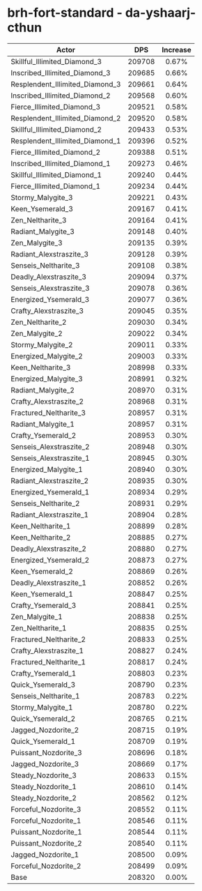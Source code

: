 # brh-fort-standard - da-yshaarj-cthun
| Actor | DPS | Increase |
|---|:---:|:---:|
|Skillful_Illimited_Diamond_3|209708|0.67%|
|Inscribed_Illimited_Diamond_3|209685|0.66%|
|Resplendent_Illimited_Diamond_3|209661|0.64%|
|Inscribed_Illimited_Diamond_2|209568|0.60%|
|Fierce_Illimited_Diamond_3|209521|0.58%|
|Resplendent_Illimited_Diamond_2|209520|0.58%|
|Skillful_Illimited_Diamond_2|209433|0.53%|
|Resplendent_Illimited_Diamond_1|209396|0.52%|
|Fierce_Illimited_Diamond_2|209388|0.51%|
|Inscribed_Illimited_Diamond_1|209273|0.46%|
|Skillful_Illimited_Diamond_1|209240|0.44%|
|Fierce_Illimited_Diamond_1|209234|0.44%|
|Stormy_Malygite_3|209221|0.43%|
|Keen_Ysemerald_3|209167|0.41%|
|Zen_Neltharite_3|209164|0.41%|
|Radiant_Malygite_3|209148|0.40%|
|Zen_Malygite_3|209135|0.39%|
|Radiant_Alexstraszite_3|209128|0.39%|
|Senseis_Neltharite_3|209108|0.38%|
|Deadly_Alexstraszite_3|209094|0.37%|
|Senseis_Alexstraszite_3|209078|0.36%|
|Energized_Ysemerald_3|209077|0.36%|
|Crafty_Alexstraszite_3|209045|0.35%|
|Zen_Neltharite_2|209030|0.34%|
|Zen_Malygite_2|209022|0.34%|
|Stormy_Malygite_2|209011|0.33%|
|Energized_Malygite_2|209003|0.33%|
|Keen_Neltharite_3|208998|0.33%|
|Energized_Malygite_3|208991|0.32%|
|Radiant_Malygite_2|208970|0.31%|
|Crafty_Alexstraszite_2|208968|0.31%|
|Fractured_Neltharite_3|208957|0.31%|
|Radiant_Malygite_1|208957|0.31%|
|Crafty_Ysemerald_2|208953|0.30%|
|Senseis_Alexstraszite_2|208948|0.30%|
|Senseis_Alexstraszite_1|208945|0.30%|
|Energized_Malygite_1|208940|0.30%|
|Radiant_Alexstraszite_2|208935|0.30%|
|Energized_Ysemerald_1|208934|0.29%|
|Senseis_Neltharite_2|208931|0.29%|
|Radiant_Alexstraszite_1|208904|0.28%|
|Keen_Neltharite_1|208899|0.28%|
|Keen_Neltharite_2|208885|0.27%|
|Deadly_Alexstraszite_2|208880|0.27%|
|Energized_Ysemerald_2|208873|0.27%|
|Keen_Ysemerald_2|208869|0.26%|
|Deadly_Alexstraszite_1|208852|0.26%|
|Keen_Ysemerald_1|208847|0.25%|
|Crafty_Ysemerald_3|208841|0.25%|
|Zen_Malygite_1|208838|0.25%|
|Zen_Neltharite_1|208835|0.25%|
|Fractured_Neltharite_2|208833|0.25%|
|Crafty_Alexstraszite_1|208827|0.24%|
|Fractured_Neltharite_1|208817|0.24%|
|Crafty_Ysemerald_1|208803|0.23%|
|Quick_Ysemerald_3|208790|0.23%|
|Senseis_Neltharite_1|208783|0.22%|
|Stormy_Malygite_1|208780|0.22%|
|Quick_Ysemerald_2|208765|0.21%|
|Jagged_Nozdorite_2|208715|0.19%|
|Quick_Ysemerald_1|208709|0.19%|
|Puissant_Nozdorite_3|208696|0.18%|
|Jagged_Nozdorite_3|208669|0.17%|
|Steady_Nozdorite_3|208633|0.15%|
|Steady_Nozdorite_1|208610|0.14%|
|Steady_Nozdorite_2|208562|0.12%|
|Forceful_Nozdorite_3|208552|0.11%|
|Forceful_Nozdorite_1|208546|0.11%|
|Puissant_Nozdorite_1|208544|0.11%|
|Puissant_Nozdorite_2|208540|0.11%|
|Jagged_Nozdorite_1|208500|0.09%|
|Forceful_Nozdorite_2|208499|0.09%|
|Base|208320|0.00%|
